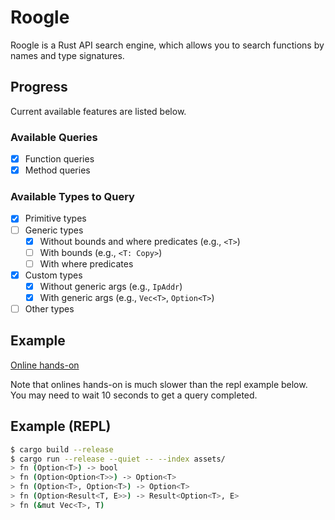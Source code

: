 # Roogle
Roogle is a Rust API search engine, which allows you to search functions by names and type signatures.

## Progress
Current available features are listed below.

### Available Queries
- [x] Function queries
- [x] Method queries

### Available Types to Query
- [x] Primitive types
- [ ] Generic types
  - [x] Without bounds and where predicates (e.g., `<T>`)
  - [ ] With bounds (e.g., `<T: Copy>`)
  - [ ] With where predicates
- [x] Custom types
  - [x] Without generic args (e.g., `IpAddr`)
  - [x] With generic args (e.g., `Vec<T>`, `Option<T>`)
- [ ] Other types

## Example
[Online hands-on](https://roogle.hkmatsumoto.com)

Note that onlines hands-on is much slower than the repl example below. You may need to wait 10 seconds to get a query completed.

## Example (REPL)
```sh
$ cargo build --release
$ cargo run --release --quiet -- --index assets/
> fn (Option<T>) -> bool
> fn (Option<Option<T>>) -> Option<T>
> fn (Option<T>, Option<T>) -> Option<T>
> fn (Option<Result<T, E>>) -> Result<Option<T>, E>
> fn (&mut Vec<T>, T)
```
